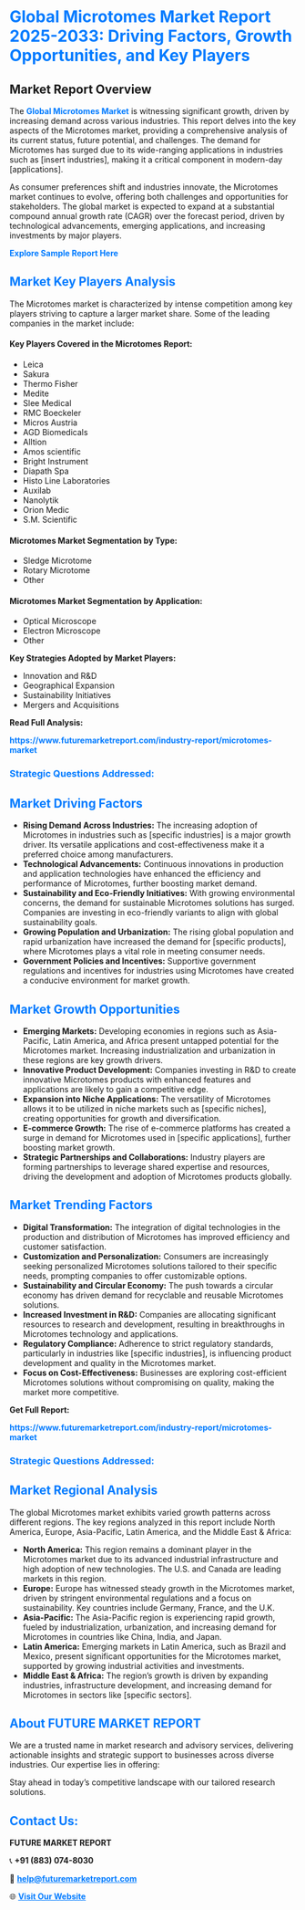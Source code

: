 <h1 style="color: #007BFF;">Global Microtomes Market Report 2025-2033: Driving Factors, Growth Opportunities, and Key Players</h1>

<section id="overview">
<h2>Market Report Overview</h2>
<p>The <a href="https://www.futuremarketreport.com/industry-report/microtomes-market" style="color: #007BFF; text-decoration: none;"><strong>Global Microtomes Market</strong></a> is witnessing significant growth, driven by increasing demand across various industries. This report delves into the key aspects of the Microtomes market, providing a comprehensive analysis of its current status, future potential, and challenges. The demand for Microtomes has surged due to its wide-ranging applications in industries such as [insert industries], making it a critical component in modern-day [applications].</p>
<p>As consumer preferences shift and industries innovate, the Microtomes market continues to evolve, offering both challenges and opportunities for stakeholders. The global market is expected to expand at a substantial compound annual growth rate (CAGR) over the forecast period, driven by technological advancements, emerging applications, and increasing investments by major players.</p>
</section>

<section id="overview">
<p><a href="https://www.futuremarketreport.com/request-sample/reportId=89491" style="color: #007BFF; text-decoration: none;"><strong>Explore Sample Report Here</strong></a></p>
</section>

<section id="key-players">
<h2 style="color: #007BFF;">Market Key Players Analysis</h2>
<p>The Microtomes market is characterized by intense competition among key players striving to capture a larger market share. Some of the leading companies in the market include:</p>
<h4>Key Players Covered in the Microtomes Report:</h4>
<ul><li>Leica</li><li>Sakura</li><li>Thermo Fisher</li><li>Medite</li><li>Slee Medical</li><li>RMC Boeckeler</li><li>Micros Austria</li><li>AGD Biomedicals</li><li>Alltion</li><li>Amos scientific</li><li>Bright Instrument</li><li>Diapath Spa</li><li>Histo Line Laboratories</li><li>Auxilab</li><li>Nanolytik</li><li>Orion Medic</li><li>S.M. Scientific</li></ul>
<h4>Microtomes Market Segmentation by Type:</h4>
<ul><li>Sledge Microtome</li><li>Rotary Microtome</li><li>Other</li></ul>

<h4>Microtomes Market Segmentation by Application:</h4>
<ul><li>Optical Microscope</li><li>Electron Microscope</li><li>Other</li></ul>
<p><strong>Key Strategies Adopted by Market Players:</strong></p>
<ul>
<li>Innovation and R&D</li>
<li>Geographical Expansion</li>
<li>Sustainability Initiatives</li>
<li>Mergers and Acquisitions</li>
</ul>
</section>

<section>
<p><strong>Read Full Analysis: </strong></p><a href="https://www.futuremarketreport.com/industry-report/microtomes-market" style="color: #007BFF; text-decoration: none;"><strong>https://www.futuremarketreport.com/industry-report/microtomes-market</strong></a>
<h3 style="color: #007BFF;">Strategic Questions Addressed:</h3>
</section>

<section id="driving-factors">
<h2 style="color: #007BFF;">Market Driving Factors</h2>
<ul>
<li><strong>Rising Demand Across Industries:</strong> The increasing adoption of Microtomes in industries such as [specific industries] is a major growth driver. Its versatile applications and cost-effectiveness make it a preferred choice among manufacturers.</li>
<li><strong>Technological Advancements:</strong> Continuous innovations in production and application technologies have enhanced the efficiency and performance of Microtomes, further boosting market demand.</li>
<li><strong>Sustainability and Eco-Friendly Initiatives:</strong> With growing environmental concerns, the demand for sustainable Microtomes solutions has surged. Companies are investing in eco-friendly variants to align with global sustainability goals.</li>
<li><strong>Growing Population and Urbanization:</strong> The rising global population and rapid urbanization have increased the demand for [specific products], where Microtomes plays a vital role in meeting consumer needs.</li>
<li><strong>Government Policies and Incentives:</strong> Supportive government regulations and incentives for industries using Microtomes have created a conducive environment for market growth.</li>
</ul>
</section>

<section id="growth-opportunities">
<h2 style="color: #007BFF;">Market Growth Opportunities</h2>
<ul>
<li><strong>Emerging Markets:</strong> Developing economies in regions such as Asia-Pacific, Latin America, and Africa present untapped potential for the Microtomes market. Increasing industrialization and urbanization in these regions are key growth drivers.</li>
<li><strong>Innovative Product Development:</strong> Companies investing in R&D to create innovative Microtomes products with enhanced features and applications are likely to gain a competitive edge.</li>
<li><strong>Expansion into Niche Applications:</strong> The versatility of Microtomes allows it to be utilized in niche markets such as [specific niches], creating opportunities for growth and diversification.</li>
<li><strong>E-commerce Growth:</strong> The rise of e-commerce platforms has created a surge in demand for Microtomes used in [specific applications], further boosting market growth.</li>
<li><strong>Strategic Partnerships and Collaborations:</strong> Industry players are forming partnerships to leverage shared expertise and resources, driving the development and adoption of Microtomes products globally.</li>
</ul>
</section>

<section id="trending-factors">
<h2 style="color: #007BFF;">Market Trending Factors</h2>
<ul>
<li><strong>Digital Transformation:</strong> The integration of digital technologies in the production and distribution of Microtomes has improved efficiency and customer satisfaction.</li>
<li><strong>Customization and Personalization:</strong> Consumers are increasingly seeking personalized Microtomes solutions tailored to their specific needs, prompting companies to offer customizable options.</li>
<li><strong>Sustainability and Circular Economy:</strong> The push towards a circular economy has driven demand for recyclable and reusable Microtomes solutions.</li>
<li><strong>Increased Investment in R&D:</strong> Companies are allocating significant resources to research and development, resulting in breakthroughs in Microtomes technology and applications.</li>
<li><strong>Regulatory Compliance:</strong> Adherence to strict regulatory standards, particularly in industries like [specific industries], is influencing product development and quality in the Microtomes market.</li>
<li><strong>Focus on Cost-Effectiveness:</strong> Businesses are exploring cost-efficient Microtomes solutions without compromising on quality, making the market more competitive.</li>
</ul>
</section>

<section>
<p><strong>Get Full Report: </strong></p><a href="https://www.futuremarketreport.com/industry-report/microtomes-market" style="color: #007BFF; text-decoration: none;"><strong>https://www.futuremarketreport.com/industry-report/microtomes-market</strong></a>
<h3 style="color: #007BFF;">Strategic Questions Addressed:</h3>
</section>


<section id="regional-analysis">
<h2 style="color: #007BFF;">Market Regional Analysis</h2>
<p>The global Microtomes market exhibits varied growth patterns across different regions. The key regions analyzed in this report include North America, Europe, Asia-Pacific, Latin America, and the Middle East & Africa:</p>
<ul>
<li><strong>North America:</strong> This region remains a dominant player in the Microtomes market due to its advanced industrial infrastructure and high adoption of new technologies. The U.S. and Canada are leading markets in this region.</li>
<li><strong>Europe:</strong> Europe has witnessed steady growth in the Microtomes market, driven by stringent environmental regulations and a focus on sustainability. Key countries include Germany, France, and the U.K.</li>
<li><strong>Asia-Pacific:</strong> The Asia-Pacific region is experiencing rapid growth, fueled by industrialization, urbanization, and increasing demand for Microtomes in countries like China, India, and Japan.</li>
<li><strong>Latin America:</strong> Emerging markets in Latin America, such as Brazil and Mexico, present significant opportunities for the Microtomes market, supported by growing industrial activities and investments.</li>
<li><strong>Middle East & Africa:</strong> The region’s growth is driven by expanding industries, infrastructure development, and increasing demand for Microtomes in sectors like [specific sectors].</li>
</ul>
</section>

<footer>
<h2 style="color: #007BFF;">About FUTURE MARKET REPORT</h2>
<p>We are a trusted name in market research and advisory services, delivering actionable insights and strategic support to businesses across diverse industries. Our expertise lies in offering:</p>

<p>Stay ahead in today’s competitive landscape with our tailored research solutions.</p>

<h2 style="color: #007BFF;">Contact Us:</h2>
<p><strong>FUTURE MARKET REPORT</strong></p>
<p>📞 <strong>+91 (883) 074-8030</strong></p>
<p>📧 <strong><a href="mailto:help@futuremarketreport.com" style="color: #007BFF;">help@futuremarketreport.com</a></strong></p>
<p>🌐 <strong><a href="https://www.futuremarketreport.com/" style="color: #007BFF;">Visit Our Website</a></strong></p>
</footer>